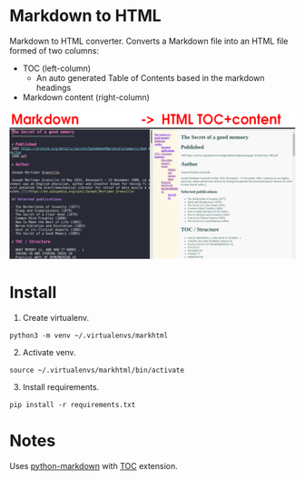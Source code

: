 Markdown to HTML
====================

Markdown to HTML converter. Converts a Markdown file into an HTML file
formed of two columns:

- TOC (left-column)
  - An auto generated Table of Contents based in the markdown headings
- Markdown content (right-column)

![example](https://raw.githubusercontent.com/marcanuy/markhtml/main/example.png)


# Install

1. Create virtualenv.

~~~
python3 -m venv ~/.virtualenvs/markhtml
~~~

2. Activate venv.

~~~
source ~/.virtualenvs/markhtml/bin/activate
~~~

3. Install requirements.
   
~~~
pip install -r requirements.txt
~~~

# Notes

Uses
[python-markdown](https://python-markdown.github.io/reference/index.html)
with [TOC](https://python-markdown.github.io/extensions/toc/#usage) extension.
